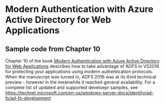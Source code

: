 # Modern Authentication with Azure Active Directory for Web Applications #
## Sample code from Chapter 10 ##

Chapter 10 of the book [Modern Authentication with Azure Active Directory for Web Applications](http://amzn.to/1QS5kQK) describes how to take advantage of ADFS in VS2016 for protecting your applications using modern authentication protocols. 
When the manuscript was turned in, ADFS 2016 was at its third technical preview - however in the meanwhile it reached general availability.
For a complete list of updated and supported develoepr samples, see https://technet.microsoft.com/en-us/windows-server-docs/identity/ad-fs/ad-fs-development 
